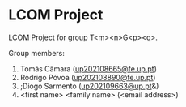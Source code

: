 # LCOM Project

LCOM Project for group T&lt;m&gt;&lt;n&gt;G&lt;p&gt;&lt;q&gt;.

Group members:

1. Tomás Câmara (up202108665@fe.up.pt)
2. Rodrigo Póvoa (up202108890@fe.up.pt)
3. ;Diogo Sarmento (up202109663@up.pt&)
4. &lt;first name&gt; &lt;family name&gt; (&lt;email address&gt;)
